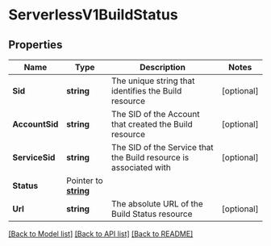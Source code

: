 # ServerlessV1BuildStatus

## Properties

Name | Type | Description | Notes
------------ | ------------- | ------------- | -------------
**Sid** | **string** | The unique string that identifies the Build resource |[optional] 
**AccountSid** | **string** | The SID of the Account that created the Build resource |[optional] 
**ServiceSid** | **string** | The SID of the Service that the Build resource is associated with |[optional] 
**Status** | Pointer to [**string**](BuildStatusEnumStatus.md) |  |
**Url** | **string** | The absolute URL of the Build Status resource |[optional] 

[[Back to Model list]](../README.md#documentation-for-models) [[Back to API list]](../README.md#documentation-for-api-endpoints) [[Back to README]](../README.md)


